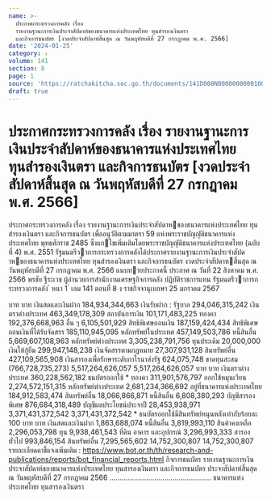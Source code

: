 ```yaml
---
name: >-
  ประกาศกระทรวงการคลัง เรื่อง
  รายงานฐานะการเงินประจำสัปดาห์ของธนาคารแห่งประเทศไทย ทุนสำรองเงินตรา
  และกิจการธนบัตร [งวดประจำสัปดาห์สิ้นสุด ณ วันพฤหัสบดีที่ 27 กรกฎาคม พ.ศ. 2566]
date: '2024-01-25'
category: ง
volume: 141
section: 8
page: 1
source: 'https://ratchakitcha.soc.go.th/documents/141D008N0000000000100.pdf'
draft: true
---
```


# ประกาศกระทรวงการคลัง เรื่อง รายงานฐานะการเงินประจำสัปดาห์ของธนาคารแห่งประเทศไทย ทุนสำรองเงินตรา และกิจการธนบัตร [งวดประจำสัปดาห์สิ้นสุด ณ วันพฤหัสบดีที่ 27 กรกฎาคม พ.ศ. 2566]

ประกาศกระทรวงการคลัง เรื่อง รายงานฐานะการเงินประจําสัปดาหของธนาคารแห่งประเทศไทย ทุนสํารองเงินตรา และกิจการธนบัตร เพื่ออนุวัติตามมาตรา 59 แห่งพระราชบัญญัติธนาคารแห่งประเทศไทย พุทธศักราช 2485 ซึ่งแกไขเพิ่มเติมโดยพระราชบัญญัติธนาคารแห่งประเทศไทย (ฉบับที่ 4) พ.ศ. 2551 รัฐมนตรีวาการกระทรวงการคลังได้ประกาศรายงานฐานะการเงินประจําสัปดาหของธนาคารแห่งประเทศไทย ทุนสํารองเงินตรา และกิจการธนบัตร งวดประจําสัปดาหสิ้นสุด ณ วันพฤหัสบดีที่ 27 กรกฎาคม พ.ศ. 2566 แนบทายประกาศนี้ ประกาศ ณ วันที่ 22 สิงหาคม พ.ศ. 2566 พรชัย ฐีระเวช ผู้อํานวยการสํานักงานเศรษฐกิจการคลัง ปฏิบัติราชการแทน รัฐมนตรีวาการกระทรวงการคลัง ้ หนา 1 ่ เลม 141 ตอนที่ 8 ง ราชกิจจานุเบกษา 25 มกราคม 2567

บาท บาท เงินสดและเงินฝาก 184,934,344,663 เงินรับฝาก : รัฐบาล 294,046,315,242 เงินตราต่างประเทศ 463,349,178,309 สถาบันการเงิน 101,171,483,225 ทองคา 192,376,668,963 อื่น ๆ 6,105,501,929 สิทธิพิเศษถอนเงิน 187,159,424,434 สิทธิพิเศษถอนเงินที่ได้รับจัดสรร 185,110,945,095 หลักทรัพย์ในประเทศ 457,149,503,786 หนี้สินอื่น 5,669,607,108,963 หลักทรัพย์ต่างประเทศ 3,305,238,791,756 ทุนประเดิม 20,000,000 เงินให้กู้ยืม 299,947,148,238 เงินจัดสรรตามกฎหมาย 27,307,931,128 สินทรัพย์อื่น 427,109,565,908 เงินสารองเพื่อรักษาระดับกาไรนาส่งรัฐ 624,075,748 ขาดทุนสะสม (766,728,735,273) 5,517,264,626,057 5,517,264,626,057 บาท บาท เงินตราต่างประเทศ 360,228,562,182 ธนบัตรออกใช้ * ทองคา 311,901,576,797 ออกใช้หมุนเวียน 2,274,572,151,315 หลักทรัพย์ต่างประเทศ 2,681,234,366,692 อยู่ที่ธนาคารแห่งประเทศไทย 184,912,583,474 สินทรัพย์อื่น 18,066,866,871 หนี้สินอื่น 6,808,380,293 บัญชีสารองพิเศษ 876,684,318,489 บัญชีผลประโยชน์ประจาปี 28,453,938,971 3,371,431,372,542 3,371,431,372,542 * ธนบัตรออกใช้มีสินทรัพย์หนุนหลังเท่ากับร้อยละ 100 บาท บาท เงินสดและเงินฝาก 1,863,688,074 หนี้สินอื่น 3,819,993,110 สินค้าคงเหลือ 2,296,053,798 ทุน 9,938,461,543 ที่ดิน อาคาร และอุปกรณ์ 3,296,993,333 สารองทั่วไป 993,846,154 สินทรัพย์อื่น 7,295,565,602 14,752,300,807 14,752,300,807 รายละเอียดคาชี้แจงเพิ่มเติม : https://www.bot.or.th/th/research-and-publications/reports/bot_financial_reports.html กิจการธนบัตร รายงานฐานะการเงินประจาสัปดาห์ของธนาคารแห่งประเทศไทย ทุนสารองเงินตรา และกิจการธนบัตร ประจาสัปดาห์สิ้นสุด ณ วันพฤหัสบดีที่ 27 กรกฎาคม 2566 .................................................. ธนาคารแห่งประเทศไทย ทุนสารองเงินตรา

